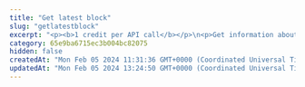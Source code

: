 ```yaml
---
title: "Get latest block"
slug: "getlatestblock"
excerpt: "<p><b>1 credit per API call</b></p>\n<p>Get information about latest added block on the following blockchains:</p>\n<ul>\n<li>Celo - celo / celo-testnet</li>\n<li>Ethereum - ethereum / ethereum-sepolia</li>\n<li>BNB (Binance) Smart Chain - bsc / bsc-testnet</li>\n<li>Polygon - polygon / polygon-mumbai</li>\n<li>Horizen EON - eon-mainnet</li>\n<li>Chiliz - chiliz-mainnet</li>\n</ul>\n<p>To get started, you can just provide a chain.</p>"
category: 65e9ba6715ec3b004bc82075
hidden: false
createdAt: "Mon Feb 05 2024 11:31:36 GMT+0000 (Coordinated Universal Time)"
updatedAt: "Mon Feb 05 2024 13:24:50 GMT+0000 (Coordinated Universal Time)"
---
```


